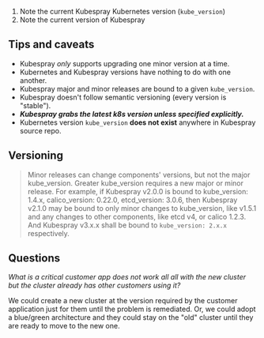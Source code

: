 1. Note the current Kubespray Kubernetes version (`kube_version`)
2. Note the current version of Kubespray
## Tips and caveats

- Kubespray *only* supports upgrading one minor version at a time.
- Kubernetes and Kubespray versions have nothing to do with one another.
- Kubespray major and minor releases are bound to a given `kube_version`.
- Kubespray doesn't follow semantic versioning (every version is "stable").
- ***Kubespray grabs the latest k8s version unless specified explicitly.***
- Kubernetes version `kube_version` **does not exist** anywhere in Kubespray source repo.
## Versioning

>    Minor releases can change components' versions, but not the major kube_version. Greater kube_version requires a new major or minor release. For example, if Kubespray v2.0.0 is bound to kube_version: 1.4.x, calico_version: 0.22.0, etcd_version: 3.0.6, then Kubespray v2.1.0 may be bound to only minor changes to kube_version, like v1.5.1 and any changes to other components, like etcd v4, or calico 1.2.3. And Kubespray v3.x.x shall be bound to `kube_version: 2.x.x` respectively.
## Questions

*What is a critical customer app does not work all all with the new cluster but the cluster already has other customers using it?*

We could create a new cluster at the version required by the customer application just for them until the problem is remediated. Or, we could adopt a blue/green architecture and they could stay on the "old" cluster until they are ready to move to the new one.